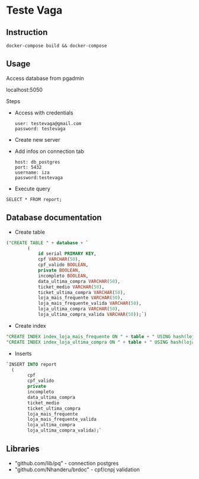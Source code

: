 # Teste Vaga

## Instruction

`docker-compose build && docker-compose`

## Usage

Access database from pgadmin

localhost:5050

Steps 

* Access with credentials 

      user: testevaga@gmail.com
      password: testevaga

* Create new server

* Add infos on connection tab

      host: db_postgres
      port: 5432
      username: iza
      password:testevaga

* Execute query

`SELECT * FROM report;`

## Database documentation

* Create table

```sql
("CREATE TABLE " + database + `
        (
            id serial PRIMARY KEY, 
            cpf VARCHAR(50), 
            cpf_valido BOOLEAN,
            private BOOLEAN,
            incompleto BOOLEAN,
            data_ultima_compra VARCHAR(50),
            ticket_medio VARCHAR(50),
            ticket_ultima_compra VARCHAR(50),
            loja_mais_frequente VARCHAR(50),
            loja_mais_frequente_valida VARCHAR(50), 
            loja_ultima_compra VARCHAR(50),
            loja_ultima_compra_valida VARCHAR(50));`)
```

* Create index 

```sql
"CREATE INDEX index_loja_mais_frequente ON " + table + " USING hash(loja_mais_frequente);
"CREATE INDEX index_loja_ultima_compra ON " + table + " USING hash(loja_ultima_compra );
```

* Inserts

```sql
`INSERT INTO report 
  (
		cpf
		cpf_valido
		private
		incompleto
		data_ultima_compra
		ticket_medio
		ticket_ultima_compra
		loja_mais_frequente
		loja_mais_frequente_valida
		loja_ultima_compra
		loja_ultima_compra_valida);` 
```

## Libraries

* "github.com/lib/pq" - connection postgres
* "github.com/Nhanderu/brdoc" - cpf/cnpj validation